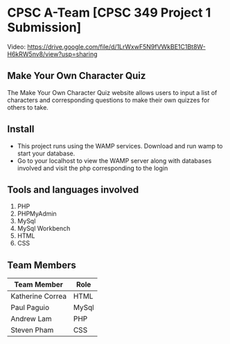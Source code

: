 # CPSC A-Team [CPSC 349 Project 1 Submission]

Video: https://drive.google.com/file/d/1LrWxwF5N9fVWkBE1C1Bt8W-H6kRW5nv8/view?usp=sharing

## Make Your Own Character Quiz

The Make Your Own Character Quiz website allows users to input a list of characters and corresponding questions to make their own quizzes for others to take.

## Install

* This project runs using the WAMP services. Download and run wamp to start your database.
* Go to your localhost to view the WAMP server along with databases involved and visit the php corresponding to the login

## Tools and languages involved

1. PHP
2. PHPMyAdmin
3. MySql
4. MySql Workbench
5. HTML
6. CSS

## Team Members

Team Member | Role
------------ | -------------
Katherine Correa | HTML
Paul Paguio | MySql
Andrew Lam | PHP
Steven Pham | CSS
